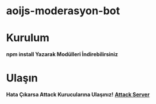 # aoijs-moderasyon-bot

# **Kurulum**
**npm install Yazarak Modülleri İndirebilirsiniz**

# Ulaşın
**Hata Çıkarsa Attack Kurucularına Ulaşınız!** **[Attack Server](https://discord.gg/kvHtTz5ZJQ)**
